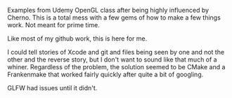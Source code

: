 Examples from Udemy OpenGL class after being highly influenced by Cherno. This is a total mess with a few gems of how to make a few things work. Not meant for prime time.

Like most of my github work, this is here for me.

I could tell stories of Xcode and git and files being seen by one and not the other and the reverse story, but I don't want to sound like that much of a whiner. Regardless of the problem, the solution seemed to be CMake and a Frankenmake that worked fairly quickly after quite a bit of googling.

GLFW had issues until it didn't.

